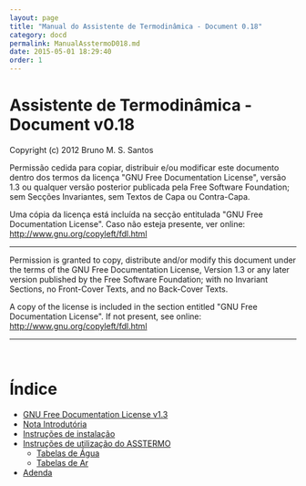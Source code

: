 ```yaml
---
layout: page
title: "Manual do Assistente de Termodinâmica - Document 0.18"
category: docd
permalink: ManualAsstermoD018.md
date: 2015-05-01 18:29:40
order: 1
---
```


<h1>Assistente de Termodinâmica - Document v0.18</h1>
Copyright (c) 2012 Bruno M. S. Santos

Permissão cedida para copiar, distribuir e/ou modificar este documento dentro dos termos da licença "GNU Free Documentation License", versão 1.3 ou qualquer versão posterior publicada pela Free Software Foundation; sem Secções Invariantes, sem Textos de Capa ou Contra-Capa.

Uma cópia da licença está incluída na secção entitulada "GNU Free Documentation License". Caso não esteja presente, ver online: http://www.gnu.org/copyleft/fdl.html

---

Permission is granted to copy, distribute and/or modify this document under the terms of the GNU Free Documentation License, Version 1.3 or any later version published by the Free Software Foundation; with no Invariant Sections, no Front-Cover Texts, and no Back-Cover Texts.

A copy of the license is included in the section entitled "GNU Free Documentation License". If not present, see online: http://www.gnu.org/copyleft/fdl.html


---

<br>
<h1>Índice</h1>

<ul><li><a href='GFDL13.md'>GNU Free Documentation License v1.3</a>
</li><li><a href='ManualAsstermoD018Intro.md'>Nota Introdutória</a>
</li><li><a href='ManualAsstermoD018Instalar.md'>Instruções de instalação</a>
</li><li><a href='ManualAsstermoD018Utilizacao.md'>Instruções de utilização do ASSTERMO</a>
<ul><li><a href='ManualAsstermoD018Agua.md'>Tabelas de Água</a>
</li><li><a href='ManualAsstermoD018Ar.md'>Tabelas de Ar</a>
</li></ul></li><li><a href='ManualAsstermoD018Adenda.md'>Adenda</a>
</li></ul>
